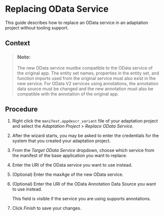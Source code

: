 <!-- loioe913fbf28f6f4fa5986c5a25ecc3a8f5 -->

# Replacing OData Service

This guide describes how to replace an OData service in an adaptation project without tooling support.



<a name="loioe913fbf28f6f4fa5986c5a25ecc3a8f5__context_lwq_2ll_21c"/>

## Context

> ### Note:  
> The new OData service mustbe compatible to the OData service of the original app. The entity set names, properties in the entity set, and function imports used from the original service must also exist in the new service. For OData V2 services using annotations, the annotation data source must be changed and the new annotation must also be compatible with the annotation of the original app.



## Procedure

1.  Right click the `manifest.appdescr_variant` file of your adaptation project and select the *Adaptation Project* \> *Replace OData Service*.

2.  After the wizard starts, you may be asked to enter the credentials for the system that you created your adaptation project.

3.  From the *Target OData Service* dropdown, choose which service from the manifest of the base application you want to replace.

4.  Enter the URI of the OData service you want to use instead.

5.  \(Optional\) Enter the maxAge of the new OData service.

6.  \(Optional\) Enter the URI of the OData Annotation Data Source you want to use instead.

    This field is visible if the service you are using supports annotations.

7.  Click *Finish* to save your changes.


